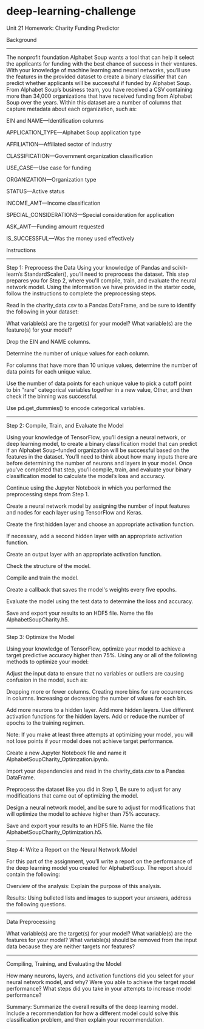 # deep-learning-challenge



Unit 21 Homework: Charity Funding Predictor

Background
____________________________________________
The nonprofit foundation Alphabet Soup wants a tool that can help it select the applicants for funding with the best chance of success in their ventures. With your knowledge of machine learning and neural networks, you’ll use the features in the provided dataset to create a binary classifier that can predict whether applicants will be successful if funded by Alphabet Soup.
From Alphabet Soup’s business team, you have received a CSV containing more than 34,000 organizations that have received funding from Alphabet Soup over the years. Within this dataset are a number of columns that capture metadata about each organization, such as:


EIN and NAME—Identification columns

APPLICATION_TYPE—Alphabet Soup application type

AFFILIATION—Affiliated sector of industry

CLASSIFICATION—Government organization classification

USE_CASE—Use case for funding

ORGANIZATION—Organization type

STATUS—Active status

INCOME_AMT—Income classification

SPECIAL_CONSIDERATIONS—Special consideration for application

ASK_AMT—Funding amount requested

IS_SUCCESSFUL—Was the money used effectively


Instructions
_____________________________________

Step 1: Preprocess the Data
Using your knowledge of Pandas and scikit-learn’s StandardScaler(), you’ll need to preprocess the dataset. This step prepares you for Step 2, where you'll compile, train, and evaluate the neural network model.
Using the information we have provided in the starter code, follow the instructions to complete the preprocessing steps.

Read in the charity_data.csv to a Pandas DataFrame, and be sure to identify the following in your dataset:


What variable(s) are the target(s) for your model?
What variable(s) are the feature(s) for your model?



Drop the EIN and NAME columns.


Determine the number of unique values for each column.


For columns that have more than 10 unique values, determine the number of data points for each unique value.


Use the number of data points for each unique value to pick a cutoff point to bin "rare" categorical variables together in a new value, Other, and then check if the binning was successful.


Use pd.get_dummies() to encode categorical variables.

_______________________________________________________

Step 2: Compile, Train, and Evaluate the Model

Using your knowledge of TensorFlow, you’ll design a neural network, or deep learning model, to create a binary classification model that can predict if an Alphabet Soup–funded organization will be successful based on the features in the dataset. You’ll need to think about how many inputs there are before determining the number of neurons and layers in your model. Once you’ve completed that step, you’ll compile, train, and evaluate your binary classification model to calculate the model’s loss and accuracy.


Continue using the Jupyter Notebook in which you performed the preprocessing steps from Step 1.


Create a neural network model by assigning the number of input features and nodes for each layer using TensorFlow and Keras.


Create the first hidden layer and choose an appropriate activation function.


If necessary, add a second hidden layer with an appropriate activation function.


Create an output layer with an appropriate activation function.


Check the structure of the model.


Compile and train the model.


Create a callback that saves the model's weights every five epochs.


Evaluate the model using the test data to determine the loss and accuracy.


Save and export your results to an HDF5 file. Name the file AlphabetSoupCharity.h5.

_____________________________________________________________

Step 3: Optimize the Model

Using your knowledge of TensorFlow, optimize your model to achieve a target predictive accuracy higher than 75%.
Using any or all of the following methods to optimize your model:

Adjust the input data to ensure that no variables or outliers are causing confusion in the model, such as:

Dropping more or fewer columns.
Creating more bins for rare occurrences in columns.
Increasing or decreasing the number of values for each bin.


Add more neurons to a hidden layer.
Add more hidden layers.
Use different activation functions for the hidden layers.
Add or reduce the number of epochs to the training regimen.

Note: If you make at least three attempts at optimizing your model, you will not lose points if your model does not achieve target performance.


Create a new Jupyter Notebook file and name it AlphabetSoupCharity_Optimzation.ipynb.


Import your dependencies and read in the charity_data.csv to a Pandas DataFrame.


Preprocess the dataset like you did in Step 1, Be sure to adjust for any modifications that came out of optimizing the model.


Design a neural network model, and be sure to adjust for modifications that will optimize the model to achieve higher than 75% accuracy.


Save and export your results to an HDF5 file. Name the file AlphabetSoupCharity_Optimization.h5.


________________________________________________________________
Step 4: Write a Report on the Neural Network Model

For this part of the assignment, you’ll write a report on the performance of the deep learning model you created for AlphabetSoup.
The report should contain the following:


Overview of the analysis: Explain the purpose of this analysis.


Results: Using bulleted lists and images to support your answers, address the following questions.


___________________________________________________

Data Preprocessing


What variable(s) are the target(s) for your model?
What variable(s) are the features for your model?
What variable(s) should be removed from the input data because they are neither targets nor features?

_____________________________________________________

Compiling, Training, and Evaluating the Model


How many neurons, layers, and activation functions did you select for your neural network model, and why?
Were you able to achieve the target model performance?
What steps did you take in your attempts to increase model performance?





Summary: Summarize the overall results of the deep learning model. Include a recommendation for how a different model could solve this classification problem, and then explain your recommendation.



